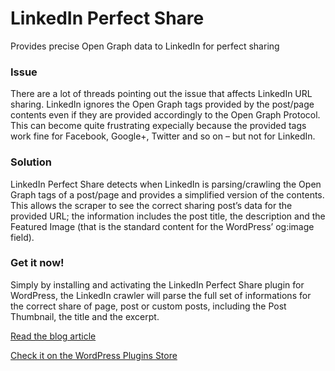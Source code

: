 # LinkedIn Perfect Share
Provides precise Open Graph data to LinkedIn for perfect sharing

### Issue
There are a lot of threads pointing out the issue that affects LinkedIn URL sharing. LinkedIn ignores the Open Graph tags provided by the post/page contents even if they are provided accordingly to the Open Graph Protocol. This can become quite frustrating expecially because the provided tags work fine for Facebook, Google+, Twitter and so on – but not for LinkedIn.

### Solution
LinkedIn Perfect Share detects when LinkedIn is parsing/crawling the Open Graph tags of a post/page and provides a simplified version of the contents. This allows the scraper to see the correct sharing post’s data for the provided URL; the information includes the post title, the description and the Featured Image (that is the standard content for the WordPress’ og:image field).

### Get it now!
Simply by installing and activating the LinkedIn Perfect Share plugin for WordPress, the LinkedIn crawler will parse the full set of informations for the correct share of page, post or custom posts, including the Post Thumbnail, the title and the excerpt.

[Read the blog article](http://www.mircobabini.com/project/linkedin-perfect-share-plugin-for-wordpress/)

[Check it on the WordPress Plugins Store](http://wordpress.org/plugins/linkedin-perfect-share/)
